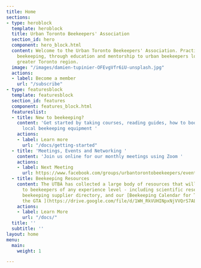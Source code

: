 ```yaml
---
title: Home
sections:
- type: heroblock
  template: heroblock
  title: Urban Toronto Beekeepers' Association
  section_id: hero
  component: hero_block.html
  content: Welcome to the Urban Toronto Beekeepers' Association. Practicing sustainable
    beekeeping, through education and mentorship to urban beekeepers located in the
    greater Toronto region.
  image: "/images/damien-tupinier-OFEvgVfr6iU-unsplash.jpg"
  actions:
  - label: Become a member
    url: "/subscribe"
- type: featuresblock
  template: featuresblock
  section_id: features
  component: features_block.html
  featureslist:
  - title: New to beekeeping?
    content: 'Get started by taking courses, reading guides, how to books and find
      local beekeeping equipment '
    actions:
    - label: Learn more
      url: "/docs/getting-started"
  - title: 'Meetings, Events and Networking '
    content: 'Join us online for our monthly meetings using Zoom '
    actions:
    - label: Next Meeting
      url: https://www.facebook.com/groups/urbantorontobeekeepers/events/
  - title: Beekeeping Resources
    content: The UTBA has collected a large body of resources that will be of interest
      to beekeepers of any experience level - including scientific research, local
      beekeeping supplier directory, and our [Beekeeping Calendar for Toronto and
      the GTA ](https://drive.google.com/file/d/1WH_RkVUHINpxNjVVQrS7ALK4WiCmC-tR/view?usp=sharing)
    actions:
    - label: Learn More
      url: "/docs/"
  title: ''
  subtitle: ''
layout: home
menu:
  main:
    weight: 1

---
```


